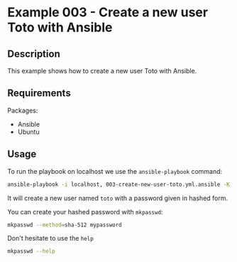 # Example 003 - Create a new user Toto with Ansible

## Description

This example shows how to create a new user Toto with Ansible.

## Requirements

Packages:
 - Ansible
 - Ubuntu

## Usage

To run the playbook on localhost we use the `ansible-playbook` command:

```bash
ansible-playbook -i localhost, 003-create-new-user-toto.yml.ansible -K 
```

It will create a new user named `toto` with a password given in hashed form.

You can create your hashed password with `mkpasswd`:

```bash
mkpasswd --method=sha-512 mypassword
```

Don't hesitate to use the `help`

```bash
mkpasswd --help
```
